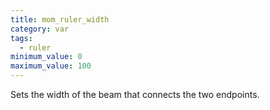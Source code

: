 ```yaml
---
title: mom_ruler_width
category: var
tags:
  - ruler
minimum_value: 0
maximum_value: 100
---
```


Sets the width of the beam that connects the two endpoints.